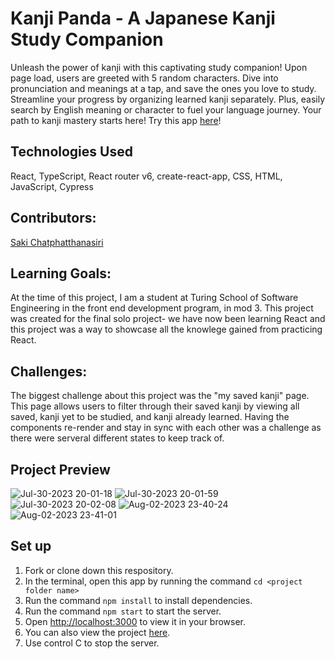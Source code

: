 # Kanji Panda - A Japanese Kanji Study Companion
Unleash the power of kanji with this captivating study companion! Upon page load, users are greeted with 5 random characters. Dive into pronunciation and meanings at a tap, and save the ones you love to study. Streamline your progress by organizing learned kanji separately. Plus, easily search by English meaning or character to fuel your language journey. Your path to kanji mastery starts here! 
Try this app <a href="https://kanji-panda-ts.vercel.app/">here</a>!

## Technologies Used
React, TypeScript, React router v6, create-react-app, CSS, HTML, JavaScript, Cypress

## Contributors:
<a href="https://github.com/sakisandrac">Saki Chatphatthanasiri</a><br>

## Learning Goals:
At the time of this project, I am a student at Turing School of Software Engineering in the front end development program, in mod 3. This project was created for the final solo project- we have now been learning React and this project was a way to showcase all the knowlege gained from practicing React. 

## Challenges:
The biggest challenge about this project was the "my saved kanji" page. This page allows users to filter through their saved kanji by viewing all saved, kanji yet to be studied, and kanji already learned. Having the components re-render and stay in sync with each other was a challenge as there were serveral different states to keep track of.

## Project Preview
![Jul-30-2023 20-01-18](https://github.com/sakisandrac/kanji-panda-ts/assets/118419729/9d06f958-4c6e-4b42-a3a4-ad01dda800fb)
![Jul-30-2023 20-01-59](https://github.com/sakisandrac/kanji-panda-ts/assets/118419729/f7bc1e01-80be-42bb-ac35-ac784dd268c9)
![Jul-30-2023 20-02-08](https://github.com/sakisandrac/kanji-panda-ts/assets/118419729/c530f286-6153-4d1e-b38c-8ecdc6f5dfda)
![Aug-02-2023 23-40-24](https://github.com/sakisandrac/kanji-panda-ts/assets/118419729/17b33022-ca28-46cc-b678-be078fdaab9d)
![Aug-02-2023 23-41-01](https://github.com/sakisandrac/kanji-panda-ts/assets/118419729/57201746-ad70-4efc-9750-eea6124322e5)

## Set up
1. Fork or clone down this respository. 
2. In the terminal, open this app by running the command `cd <project folder name>`
3. Run the command  `npm install` to install dependencies.
4. Run the command `npm start` to start the server.
5. Open [http://localhost:3000](http://localhost:3000) to view it in your browser.
6. You can also view the project <a href="https://kanji-panda-ts.vercel.app/">here</a>.
7. Use control C to stop the server.
